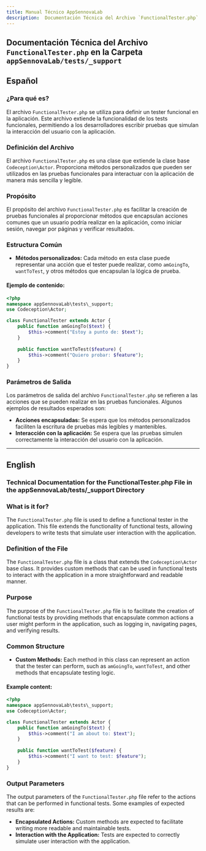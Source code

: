 ```yaml
---
title: Manual Técnico AppSennovaLab
description:  Documentación Técnica del Archivo `FunctionalTester.php`
---
```


## Documentación Técnica del Archivo `FunctionalTester.php` en la Carpeta `appSennovaLab/tests/_support`

## Español

### ¿Para qué es?
El archivo `FunctionalTester.php` se utiliza para definir un tester funcional en la aplicación. Este archivo extiende la funcionalidad de los tests funcionales, permitiendo a los desarrolladores escribir pruebas que simulan la interacción del usuario con la aplicación.

### Definición del Archivo
El archivo `FunctionalTester.php` es una clase que extiende la clase base `Codeception\Actor`. Proporciona métodos personalizados que pueden ser utilizados en las pruebas funcionales para interactuar con la aplicación de manera más sencilla y legible.

### Propósito
El propósito del archivo `FunctionalTester.php` es facilitar la creación de pruebas funcionales al proporcionar métodos que encapsulan acciones comunes que un usuario podría realizar en la aplicación, como iniciar sesión, navegar por páginas y verificar resultados.

### Estructura Común
- **Métodos personalizados:** Cada método en esta clase puede representar una acción que el tester puede realizar, como `amGoingTo`, `wantToTest`, y otros métodos que encapsulan la lógica de prueba.

#### Ejemplo de contenido:
```php
<?php
namespace appSennovaLab\tests\_support;
use Codeception\Actor;

class FunctionalTester extends Actor {
    public function amGoingTo($text) {
        $this->comment("Estoy a punto de: $text");
    }
    
    public function wantToTest($feature) {
        $this->comment("Quiero probar: $feature");
    }
}
```

### Parámetros de Salida
Los parámetros de salida del archivo `FunctionalTester.php` se refieren a las acciones que se pueden realizar en las pruebas funcionales. Algunos ejemplos de resultados esperados son:
- **Acciones encapsuladas:** Se espera que los métodos personalizados faciliten la escritura de pruebas más legibles y mantenibles.
- **Interacción con la aplicación:** Se espera que las pruebas simulen correctamente la interacción del usuario con la aplicación.

---

## English

### Technical Documentation for the FunctionalTester.php File in the appSennovaLab/tests/_support Directory

### What is it for?
The `FunctionalTester.php` file is used to define a functional tester in the application. This file extends the functionality of functional tests, allowing developers to write tests that simulate user interaction with the application.

### Definition of the File
The `FunctionalTester.php` file is a class that extends the `Codeception\Actor` base class. It provides custom methods that can be used in functional tests to interact with the application in a more straightforward and readable manner.

### Purpose
The purpose of the `FunctionalTester.php` file is to facilitate the creation of functional tests by providing methods that encapsulate common actions a user might perform in the application, such as logging in, navigating pages, and verifying results.

### Common Structure
- **Custom Methods:** Each method in this class can represent an action that the tester can perform, such as `amGoingTo`, `wantToTest`, and other methods that encapsulate testing logic.

#### Example content:
```php
<?php
namespace appSennovaLab\tests\_support;
use Codeception\Actor;

class FunctionalTester extends Actor {
    public function amGoingTo($text) {
        $this->comment("I am about to: $text");
    }
    
    public function wantToTest($feature) {
        $this->comment("I want to test: $feature");
    }
}
```

### Output Parameters
The output parameters of the `FunctionalTester.php` file refer to the actions that can be performed in functional tests. Some examples of expected results are:
- **Encapsulated Actions:** Custom methods are expected to facilitate writing more readable and maintainable tests.
- **Interaction with the Application:** Tests are expected to correctly simulate user interaction with the application.

